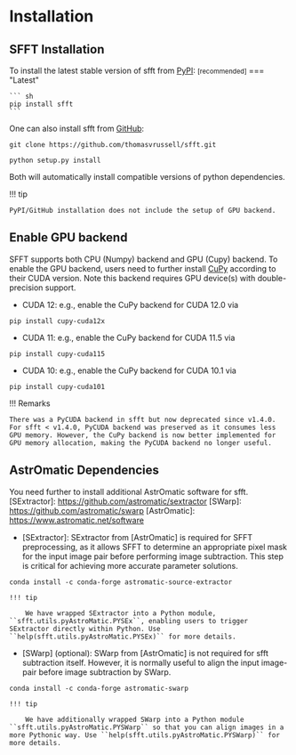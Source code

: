# Installation

<!-- ### with pip <small>recommended</small> { #with-pip data-toc-label="with pip" } -->
## SFFT Installation
[PyPI]: https://pypi.org/project/sfft/
To install the latest stable version of sfft from [PyPI]: <small>[recommended]</small>
=== "Latest"

    ``` sh
    pip install sfft
    ```

[GitHub]: https://github.com/thomasvrussell/sfft
One can also install sfft from [GitHub]:
```
git clone https://github.com/thomasvrussell/sfft.git
```
```
python setup.py install
```
Both will automatically install compatible versions of python dependencies.

!!! tip

    PyPI/GitHub installation does not include the setup of GPU backend.

## Enable GPU backend

[CuPy]: https://cupy.dev
SFFT supports both CPU (Numpy) backend and GPU (Cupy) backend. To enable the GPU backend, users need to further install [CuPy] according to their CUDA version. Note this backend requires GPU device(s) with double-precision support.

- CUDA 12: e.g., enable the CuPy backend for CUDA 12.0 via
```
pip install cupy-cuda12x
```

- CUDA 11: e.g., enable the CuPy backend for CUDA 11.5 via
```
pip install cupy-cuda115
```

- CUDA 10: e.g., enable the CuPy backend for CUDA 10.1 via
```
pip install cupy-cuda101
```

!!! Remarks

    There was a PyCUDA backend in sfft but now deprecated since v1.4.0. For sfft < v1.4.0, PyCUDA backend was preserved as it consumes less GPU memory. However, the CuPy backend is now better implemented for GPU memory allocation, making the PyCUDA backend no longer useful.

## AstrOmatic Dependencies

You need further to install additional AstrOmatic software for sfft.
[SExtractor]: https://github.com/astromatic/sextractor
[SWarp]: https://github.com/astromatic/swarp
[AstrOmatic]: https://www.astromatic.net/software

- [SExtractor]: SExtractor from [AstrOmatic] is required for SFFT preprocessing, as it allows SFFT to determine an appropriate pixel mask for the input image pair before performing image subtraction. This step is critical for achieving more accurate parameter solutions.
```
conda install -c conda-forge astromatic-source-extractor
```

    !!! tip

        We have wrapped SExtractor into a Python module, ``sfft.utils.pyAstroMatic.PYSEx``, enabling users to trigger SExtractor directly within Python. Use ``help(sfft.utils.pyAstroMatic.PYSEx)`` for more details.

- [SWarp] (optional): SWarp from [AstrOmatic] is not required for sfft subtraction itself. However, it is normally useful to align the input image-pair before image subtraction by SWarp.
```
conda install -c conda-forge astromatic-swarp
```

    !!! tip

        We have additionally wrapped SWarp into a Python module ``sfft.utils.pyAstroMatic.PYSWarp`` so that you can align images in a more Pythonic way. Use ``help(sfft.utils.pyAstroMatic.PYSWarp)`` for more details.
